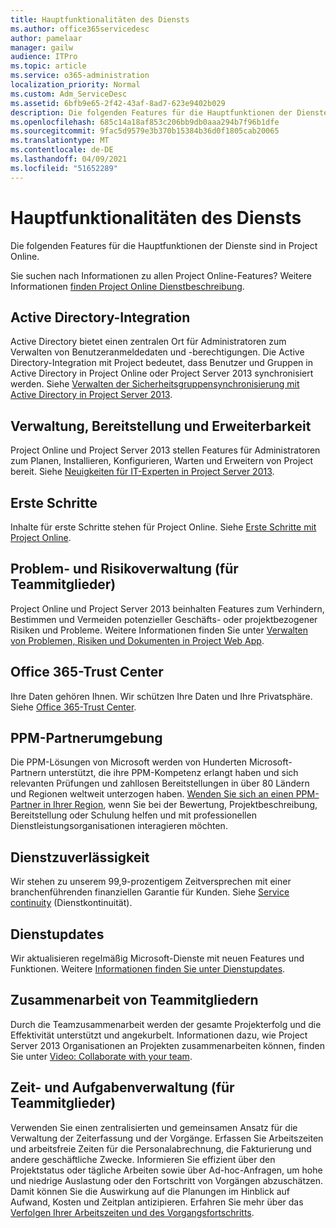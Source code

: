 ```yaml
---
title: Hauptfunktionalitäten des Diensts
ms.author: office365servicedesc
author: pamelaar
manager: gailw
audience: ITPro
ms.topic: article
ms.service: o365-administration
localization_priority: Normal
ms.custom: Adm_ServiceDesc
ms.assetid: 6bfb9e65-2f42-43af-8ad7-623e9402b029
description: Die folgenden Features für die Hauptfunktionen der Dienste sind in Project Online.
ms.openlocfilehash: 685c14a18af853c206bb9db0aaa294b7f96b1dfe
ms.sourcegitcommit: 9fac5d9579e3b370b15384b36d0f1805cab20065
ms.translationtype: MT
ms.contentlocale: de-DE
ms.lasthandoff: 04/09/2021
ms.locfileid: "51652289"
---
```

# <a name="core-services-functionality"></a>Hauptfunktionalitäten des Diensts

Die folgenden Features für die Hauptfunktionen der Dienste sind in Project Online.
  
Sie suchen nach Informationen zu allen Project Online-Features? Weitere Informationen [finden Project Online Dienstbeschreibung](project-online-service-description.md).
  
## <a name="active-directory-integration"></a>Active Directory-Integration

Active Directory bietet einen zentralen Ort für Administratoren zum Verwalten von Benutzeranmeldedaten und -berechtigungen. Die Active Directory-Integration mit Project bedeutet, dass Benutzer und Gruppen in Active Directory in Project Online oder Project Server 2013 synchronisiert werden. Siehe [Verwalten der Sicherheitsgruppensynchronisierung mit Active Directory in Project Server 2013](/project/manage-security-group-synchronization-with-active-directory-in-project-server).
  
## <a name="administration-deployment-and-extensibility"></a>Verwaltung, Bereitstellung und Erweiterbarkeit

Project Online und Project Server 2013 stellen Features für Administratoren zum Planen, Installieren, Konfigurieren, Warten und Erweitern von Project bereit. Siehe [Neuigkeiten für IT-Experten in Project Server 2013](/project/what-s-new-for-it-pros-in-project-server-2016).
  
## <a name="getting-started"></a>Erste Schritte

Inhalte für erste Schritte stehen für Project Online. Siehe [Erste Schritte mit Project Online](https://support.office.com/article/E3E5F64F-ADA5-4F9D-A578-130B2D4E5F11).
  
## <a name="issues-and-risk-management-for-team-members"></a>Problem- und Risikoverwaltung (für Teammitglieder)

Project Online und Project Server 2013 beinhalten Features zum Verhindern, Bestimmen und Vermeiden potenzieller Geschäfts- oder projektbezogener Risiken und Probleme. Weitere Informationen finden Sie unter [Verwalten von Problemen, Risiken und Dokumenten in Project Web App](/previous-versions/office/project-server-2010/hh767484(v=office.14)).
  
## <a name="office-365-trust-center"></a>Office 365-Trust Center

Ihre Daten gehören Ihnen. Wir schützen Ihre Daten und Ihre Privatsphäre. Siehe [Office 365-Trust Center](https://go.microsoft.com/fwlink/?LinkId=402637).
  
## <a name="ppm-partner-ecosystem"></a>PPM-Partnerumgebung

Die PPM-Lösungen von Microsoft werden von Hunderten Microsoft-Partnern unterstützt, die ihre PPM-Kompetenz erlangt haben und sich relevanten Prüfungen und zahllosen Bereitstellungen in über 80 Ländern und Regionen weltweit unterzogen haben. [Wenden Sie sich an einen PPM-Partner in Ihrer Region](https://go.microsoft.com/fwlink/p/?LinkId=272646), wenn Sie bei der Bewertung, Projektbeschreibung, Bereitstellung oder Schulung helfen und mit professionellen Dienstleistungsorganisationen interagieren möchten.
  
## <a name="service-reliability"></a>Dienstzuverlässigkeit

Wir stehen zu unserem 99,9-prozentigem Zeitversprechen mit einer branchenführenden finanziellen Garantie für Kunden. Siehe [Service continuity](https://go.microsoft.com/fwlink/?LinkId=402653) (Dienstkontinuität).
  
## <a name="service-updates"></a>Dienstupdates

Wir aktualisieren regelmäßig Microsoft-Dienste mit neuen Features und Funktionen. Weitere [Informationen finden Sie unter Dienstupdates](../office-365-platform-service-description/service-updates.md).
  
## <a name="team-member-collaboration"></a>Zusammenarbeit von Teammitgliedern

Durch die Teamzusammenarbeit werden der gesamte Projekterfolg und die Effektivität unterstützt und angekurbelt. Informationen dazu, wie Project Server 2013 Organisationen an Projekten zusammenarbeiten können, finden Sie unter [Video: Collaborate with your team](https://go.microsoft.com/fwlink/?LinkId=402628).
  
## <a name="time-and-task-management-for-team-members"></a>Zeit- und Aufgabenverwaltung (für Teammitglieder)

Verwenden Sie einen zentralisierten und gemeinsamen Ansatz für die Verwaltung der Zeiterfassung und der Vorgänge. Erfassen Sie Arbeitszeiten und arbeitsfreie Zeiten für die Personalabrechnung, die Fakturierung und andere geschäftliche Zwecke. Informieren Sie effizient über den Projektstatus oder tägliche Arbeiten sowie über Ad-hoc-Anfragen, um hohe und niedrige Auslastung oder den Fortschritt von Vorgängen abzuschätzen. Damit können Sie die Auswirkung auf die Planungen im Hinblick auf Aufwand, Kosten und Zeitplan antizipieren. Erfahren Sie mehr über das [Verfolgen Ihrer Arbeitszeiten und des Vorgangsfortschritts](https://go.microsoft.com/fwlink/p/?LinkId=271321).
